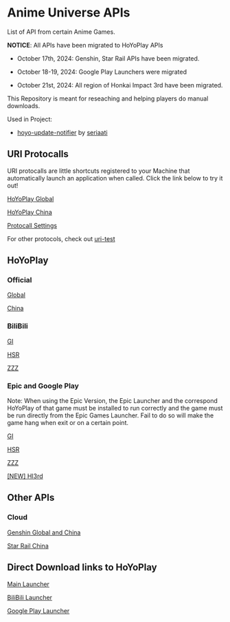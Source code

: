 # Anime Universe APIs #

List of API from certain Anime Games.

**NOTICE**: All APIs have been migrated to HoYoPlay APIs

- October 17th, 2024: Genshin, Star Rail APIs have been migrated.

- October 18-19, 2024: Google Play Launchers were migrated

- October 21st, 2024: All region of Honkai Impact 3rd have been migrated.

This Repository is meant for reseaching and helping players do manual downloads.

Used in Project: 

- [hoyo-update-notifier](https://github.com/seriaati/hoyo-update-notifier) by [seriaati](https://github.com/seriaati)

## URI Protocalls ##

URI protocalls are little shortcuts registered to your Machine that automatically launch an application when called. Click the link below to try it out!

[HoYoPlay Global](hyp-global://)

[HoYoPlay China](hyp-cn://)

[Protocall Settings](./HoYoPlay/URI.md)

For other protocols, check out [uri-test](https://studiobutter.github.io/uri-test)

## HoYoPlay ##

### Official ###

[Global](./HoYoPlay/Official/Global.md)

[China](./HoYoPlay/Official/China.md)

### BiliBili ###

[GI](./HoYoPlay/BiliBili/GI.md)

[HSR](./HoYoPlay/BiliBili/SR.md)

[ZZZ](./HoYoPlay/BiliBili/ZZZ.md)

### Epic and Google Play ###

Note: When using the Epic Version, the Epic Launcher and the correspond HoYoPlay of that game must be installed to run correctly and the game must be run directly from the Epic Games Launcher. Fail to do so will make the game hang when exit or on a certain point.

[GI](./HoYoPlay/Epic-Google/Epic-Google_GI.md)

[HSR](./HoYoPlay/Epic-Google/Epic_SR.md)

[ZZZ](./HoYoPlay/Epic-Google/Epic_ZZZ.md)

[[NEW] HI3rd](./HoYoPlay/Epic-Google/HI3/Root.md)

## Other APIs ##

### Cloud ###

[Genshin Global and China](./Cloud/ys_APIs.md)

[Star Rail China](./Cloud/sr_APIs.md)

## Direct Download links to HoYoPlay ##

[Main Launcher](./Installer/HoYoPlay.md)

[BiliBili Launcher](./Installer/HYP-BiliBili.md)

[Google Play Launcher](./Installer/HYP-GPlay.md)
